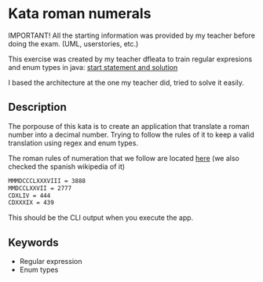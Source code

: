 # Kata roman numerals

IMPORTANT! All the starting information was provided by my teacher before doing the exam. (UML, userstories, etc.)

This exercise was created by my teacher dfleata to train regular expresions and enum types in java: [start statement and solution](https://github.com/dfleta/romans-go-home)

I based the architecture at the one my teacher did, tried to solve it easily.

## Description

The porpouse of this kata is to create an application that translate a roman number into a decimal number. Trying to follow the rules of it to keep a valid translation using regex and enum types.

The roman rules of numeration that we follow are located [here](https://en.wikipedia.org/wiki/Roman_numerals) (we also checked the spanish wikipedia of it)

```cmd
MMMDCCCLXXXVIII = 3888
MMDCCLXXVII = 2777
CDXLIV = 444
CDXXXIX = 439
```

This should be the CLI output when you execute the app.

## Keywords

* Regular expression
* Enum types
